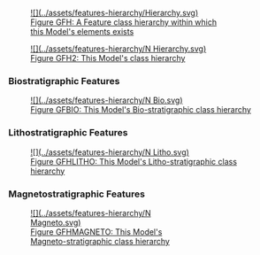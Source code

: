 <a href="../../assets/features-hierarchy/Hierarchy.svg">
<figure id="figure-gfh" markdown style="width:70%">
  ![](../assets/features-hierarchy/Hierarchy.svg)
  <figcaption>Figure GFH: A Feature class hierarchy within which this Model's elements exists</figcaption>
</figure>
</a>


<a href="../../assets/features-hierarchy/N Hierarchy.svg">
<figure id="figure-bh" markdown>
  ![](../assets/features-hierarchy/N Hierarchy.svg)
  <figcaption>Figure GFH2: This Model's class hierarchy</figcaption>
</figure>
</a>


### Biostratigraphic Features

<a href="../../assets/features-hierarchy/N Bio.svg">
<figure id="figure-bh" markdown>
  ![](../assets/features-hierarchy/N Bio.svg)
  <figcaption>Figure GFBIO: This Model's Bio-stratigraphic class hierarchy</figcaption>
</figure>
</a>

### Lithostratigraphic Features

<a href="../../assets/features-hierarchy/N Litho.svg">
<figure id="figure-bh" markdown>
  ![](../assets/features-hierarchy/N Litho.svg)
  <figcaption>Figure GFHLITHO: This Model's Litho-stratigraphic class hierarchy</figcaption>
</figure>
</a>

### Magnetostratigraphic Features

<a href="../../assets/features-hierarchy/N Magneto.svg">
<figure id="figure-bh" markdown style="width:50%">
  ![](../assets/features-hierarchy/N Magneto.svg)
  <figcaption>Figure GFHMAGNETO: This Model's Magneto-stratigraphic class hierarchy</figcaption>
</figure>
</a>